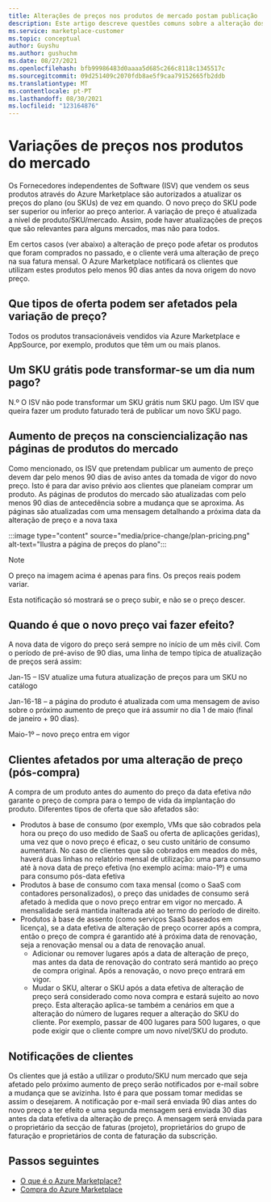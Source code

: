 ```yaml
---
title: Alterações de preços nos produtos de mercado postam publicação
description: Este artigo descreve questões comuns sobre a alteração dos preços nos planos após a publicação.
ms.service: marketplace-customer
ms.topic: conceptual
author: Guyshu
ms.author: gushuchm
ms.date: 08/27/2021
ms.openlocfilehash: bfb99986483d0aaaa5d685c266c8118c1345517c
ms.sourcegitcommit: 09d251409c2070fdb8ae5f9caa79152665fb2ddb
ms.translationtype: MT
ms.contentlocale: pt-PT
ms.lasthandoff: 08/30/2021
ms.locfileid: "123164876"
---
```

# <a name="price-changes-to-marketplace-products"></a>Variações de preços nos produtos do mercado

Os Fornecedores independentes de Software (ISV) que vendem os seus produtos através do Azure Marketplace são autorizados a atualizar os preços do plano (ou SKUs) de vez em quando. O novo preço do SKU pode ser superior ou inferior ao preço anterior. A variação de preço é atualizada a nível de produto/SKU/mercado. Assim, pode haver atualizações de preços que são relevantes para alguns mercados, mas não para todos.

Em certos casos (ver abaixo) a alteração de preço pode afetar os produtos que foram comprados no passado, e o cliente verá uma alteração de preço na sua fatura mensal. O Azure Marketplace notificará os clientes que utilizam estes produtos pelo menos 90 dias antes da nova origem do novo preço.

## <a name="which-offer-types-can-be-affected-from-price-change"></a>Que tipos de oferta podem ser afetados pela variação de preço?

Todos os produtos transacionáveis vendidos via Azure Marketplace e AppSource, por exemplo, produtos que têm um ou mais planos.

## <a name="can-a-free-sku-turn-one-day-into-a-paid-one"></a>Um SKU grátis pode transformar-se um dia num pago?

N.º O ISV não pode transformar um SKU grátis num SKU pago. Um ISV que queira fazer um produto faturado terá de publicar um novo SKU pago.

## <a name="price-increase-awareness-in-the-marketplace-product-pages"></a>Aumento de preços na consciencialização nas páginas de produtos do mercado

Como mencionado, os ISV que pretendam publicar um aumento de preço devem dar pelo menos 90 dias de aviso antes da tomada de vigor do novo preço. Isto é para dar aviso prévio aos clientes que planeiam comprar um produto. As páginas de produtos do mercado são atualizadas com pelo menos 90 dias de antecedência sobre a mudança que se aproxima. As páginas são atualizadas com uma mensagem detalhando a próxima data da alteração de preço e a nova taxa

:::image type="content" source="media/price-change/plan-pricing.png" alt-text="Ilustra a página de preços do plano":::

> [!NOTE]
> O preço na imagem acima é apenas para fins. Os preços reais podem variar.

Esta notificação só mostrará se o preço subir, e não se o preço descer.

## <a name="when-is-the-new-price-taking-effect"></a>Quando é que o novo preço vai fazer efeito?

 A nova data de vigoro do preço será sempre no início de um mês civil. Com o período de pré-aviso de 90 dias, uma linha de tempo típica de atualização de preços será assim:

Jan-15 – ISV atualize uma futura atualização de preços para um SKU no catálogo

Jan-16-18 – a página do produto é atualizada com uma mensagem de aviso sobre o próximo aumento de preço que irá assumir no dia 1 de maio (final de janeiro + 90 dias).

Maio-1º – novo preço entra em vigor

## <a name="customers-affected-from-a-price-change-post-purchase"></a>Clientes afetados por uma alteração de preço (pós-compra)

A compra de um produto antes do aumento do preço da data efetiva *não* garante o preço de compra para o tempo de vida da implantação do produto. Diferentes tipos de oferta que são afetados são:

- Produtos à base de consumo (por exemplo, VMs que são cobrados pela hora ou preço do uso medido de SaaS ou oferta de aplicações geridas), uma vez que o novo preço é eficaz, o seu custo unitário de consumo aumentará. No caso de clientes que são cobrados em meados do mês, haverá duas linhas no relatório mensal de utilização: uma para consumo até à nova data de preço efetiva (no exemplo acima: maio-1º) e uma para consumo pós-data efetiva
- Produtos à base de consumo com taxa mensal (como o SaaS com contadores personalizados), o preço das unidades de consumo será afetado à medida que o novo preço entrar em vigor no mercado. A mensalidade será mantida inalterada até ao termo do período de direito.
- Produtos à base de assento (como serviços SaaS baseados em licença), se a data efetiva de alteração de preço ocorrer após a compra, então o preço de compra é garantido até à próxima data de renovação, seja a renovação mensal ou a data de renovação anual.
    - Adicionar ou remover lugares após a data de alteração de preço, mas antes da data de renovação do contrato será mantido ao preço de compra original. Após a renovação, o novo preço entrará em vigor.
    - Mudar o SKU, alterar o SKU após a data efetiva de alteração de preço será considerado como nova compra e estará sujeito ao novo preço. Esta alteração aplica-se também a cenários em que a alteração do número de lugares requer a alteração do SKU do cliente. Por exemplo, passar de 400 lugares para 500 lugares, o que pode exigir que o cliente compre um novo nível/SKU do produto.

## <a name="customer-notifications"></a>Notificações de clientes

Os clientes que já estão a utilizar o produto/SKU num mercado que seja afetado pelo próximo aumento de preço serão notificados por e-mail sobre a mudança que se avizinha. Isto é para que possam tomar medidas se assim o desejarem. A notificação por e-mail será enviada 90 dias antes do novo preço a ter efeito e uma segunda mensagem será enviada 30 dias antes da data efetiva da alteração de preço. A mensagem será enviada para o proprietário da secção de faturas (projeto), proprietários do grupo de faturação e proprietários de conta de faturação da subscrição.

## <a name="next-steps"></a>Passos seguintes

- [O que é o Azure Marketplace?](azure-marketplace-overview.md)
- [Compra do Azure Marketplace](azure-purchasing-invoicing.md)